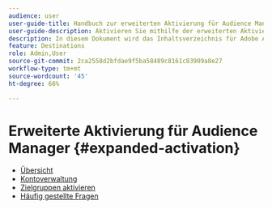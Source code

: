 ```yaml
---
audience: user
user-guide-title: Handbuch zur erweiterten Aktivierung für Audience Manager
user-guide-description: Aktivieren Sie mithilfe der erweiterten Aktivierung für Audience Manager Zielgruppen aus Audience Manager für Social-Media- und Werbeziele.
description: In diesem Dokument wird das Inhaltsverzeichnis für Adobe Audience Manager Expanded Activation aufgeführt
feature: Destinations
role: Admin,User
source-git-commit: 2ca2558d2bfdae9f5ba58489c8161c83909a8e27
workflow-type: tm+mt
source-wordcount: '45'
ht-degree: 66%

---
```



# Erweiterte Aktivierung für Audience Manager {#expanded-activation}

* [Übersicht](./overview.md)
* [Kontoverwaltung](./administration.md)
* [Zielgruppen aktivieren](./activate-audiences.md)
* [Häufig gestellte Fragen](./faq.md)
